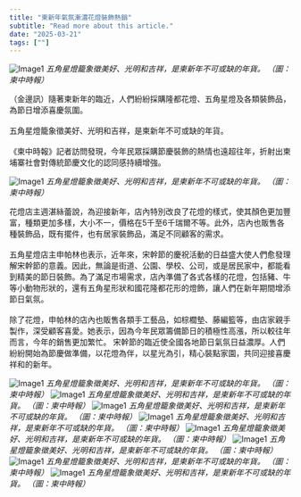 ```yaml
---
title: "柬新年氣氛漸濃花燈裝飾熱銷"
subtitle: "Read more about this article."
date: "2025-03-21"
tags: [""]
---
```


![Image1](/thumbnails/cambodian-newyear-lanterns.jpg "new-year-reunion")
*五角星燈籠象徵美好、光明和吉祥，是柬新年不可或缺的年貨。 （圖：柬中時報）*

（金邊訊）隨著柬新年的臨近，人們紛紛採購隆都花燈、五角星燈及各類裝飾品，為節日增添喜慶氛圍。
<br/><br/>
五角星燈籠象徵美好、光明和吉祥，是柬新年不可或缺的年貨。
<br/><br/>
《柬中時報》記者訪問發現，今年民眾採購節慶裝飾的熱情也遠超往年，折射出柬埔寨社會對傳統節慶文化的認同感持續增強。

![Image1](/images/cambodian-newyear-lanterns/img1.jpg "new-year-reunion")
*五角星燈籠象徵美好、光明和吉祥，是柬新年不可或缺的年貨。 （圖：柬中時報）*

花燈店主週湛絲蕾說，為迎接新年，店內特別改良了花燈的樣式，使其顏色更加豐富，種類更加多樣，大小不一，價格在5千至6千瑞爾不等。此外，店內也販售各種裝飾品，既有擺件，也有居家裝飾品，滿足不同顧客的需求。
<br/><br/>
五角星燈店主申帕林也表示，近年來，宋幹節的慶祝活動的日益盛大使人們愈發理解宋幹節的意義。因此，無論是街道、公園、學校、公司，或是居民家中，都能看到精美的節日裝飾。為了滿足市場需求，店內準備了各式各樣的花燈，包括豬、牛等小動物形狀的，還有五角星形狀和國花隆都花形的燈飾，讓人們在新年期間增添節日氣氛。
<br/><br/>
除了花燈，申帕林的店內也販售各類手工藝品，如棕櫚墊、藤編籃等，由店家親手製作，深受顧客喜愛。她表示，因為今年民眾籌備節日的積極性高漲，所以較往年而言，今年的銷售更加繁忙。
宋幹節的臨近使全國各地節日氣氛日益濃厚。人們紛紛開始為節慶做準備，以花燈為伴，以星光為引，精心裝點家園，共同迎接喜慶祥和的新年。

![Image1](/images/cambodian-newyear-lanterns/img2.jpg "new-year-reunion")
*五角星燈籠象徵美好、光明和吉祥，是柬新年不可或缺的年貨。 （圖：柬中時報）*
![Image1](/images/cambodian-newyear-lanterns/img3.jpg "new-year-reunion")
*五角星燈籠象徵美好、光明和吉祥，是柬新年不可或缺的年貨。 （圖：柬中時報）*
![Image1](/images/cambodian-newyear-lanterns/img4.jpg "new-year-reunion")
*五角星燈籠象徵美好、光明和吉祥，是柬新年不可或缺的年貨。 （圖：柬中時報）*
![Image1](/images/cambodian-newyear-lanterns/img5.jpg "new-year-reunion")
*五角星燈籠象徵美好、光明和吉祥，是柬新年不可或缺的年貨。 （圖：柬中時報）*
![Image1](/images/cambodian-newyear-lanterns/img6.jpg "new-year-reunion")
*五角星燈籠象徵美好、光明和吉祥，是柬新年不可或缺的年貨。 （圖：柬中時報）*
![Image1](/images/cambodian-newyear-lanterns/img7.jpg "new-year-reunion")
*五角星燈籠象徵美好、光明和吉祥，是柬新年不可或缺的年貨。 （圖：柬中時報）*
![Image1](/images/cambodian-newyear-lanterns/img8.jpg "new-year-reunion")
*五角星燈籠象徵美好、光明和吉祥，是柬新年不可或缺的年貨。 （圖：柬中時報）*
![Image1](/images/cambodian-newyear-lanterns/img9.jpg "new-year-reunion")
*五角星燈籠象徵美好、光明和吉祥，是柬新年不可或缺的年貨。 （圖：柬中時報）*
